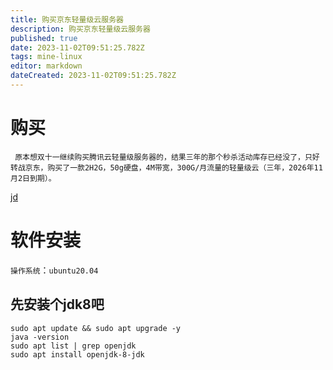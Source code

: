 ```yaml
---
title: 购买京东轻量级云服务器
description: 购买京东轻量级云服务器
published: true
date: 2023-11-02T09:51:25.782Z
tags: mine-linux
editor: markdown
dateCreated: 2023-11-02T09:51:25.782Z
---
```


# 购买
     原本想双十一继续购买腾讯云轻量级服务器的，结果三年的那个秒杀活动库存已经没了，只好转战京东，购买了一款2H2G，50g硬盘，4M带宽，300G/月流量的轻量级云（三年，2026年11月2日到期）。
     
[jd](https://lavm-console.jdcloud.com/lavm/detail/cn-north-1/lavm-7o6v6h36v9)
# 软件安装
`操作系统`：`ubuntu20.04`
  
## 先安装个jdk8吧
```shell
sudo apt update && sudo apt upgrade -y
java -version
sudo apt list | grep openjdk
sudo apt install openjdk-8-jdk

```